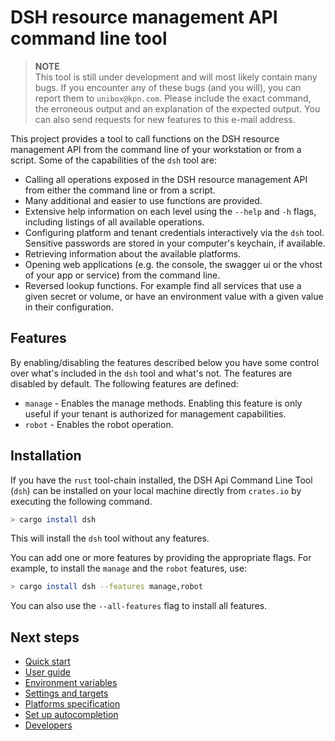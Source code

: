 # DSH resource management API command line tool

> **NOTE**  
> This tool is still under development and will most likely contain many bugs.
> If you encounter any of these bugs (and you will), you can report them to `unibox@kpn.com`.
> Please include the exact command, the erroneous output and an explanation of the expected output.
> You can also send requests for new features to this e-mail address.

This project provides a tool to call functions on the DSH resource management API from the
command line of your workstation or from a script.
Some of the capabilities of the `dsh` tool are:

* Calling all operations exposed in the DSH resource management API
  from either the command line or from a script.
* Many additional and easier to use functions are provided.
* Extensive help information on each level using the `--help` and `-h` flags,
  including listings of all available operations.
* Configuring platform and tenant credentials interactively via the `dsh` tool.
  Sensitive passwords are stored in your computer's keychain, if available.
* Retrieving information about the available platforms.
* Opening web applications (e.g. the console, the swagger ui or the vhost of your app or service)
  from the command line.
* Reversed lookup functions. For example find all services that use a given secret or volume,
  or have an environment value with a given value in their configuration.

## Features

By enabling/disabling the features described below you have some control over what's included
in the `dsh` tool and what's not. The features are disabled by default.
The following features are defined:

* `manage` - Enables the manage methods. Enabling this feature is only useful
  if your tenant is authorized for management capabilities.
* `robot` - Enables the robot operation.

## Installation

If you have the `rust` tool-chain installed, the DSH Api Command Line Tool (`dsh`) can be
installed on your local machine directly from `crates.io` by executing the following command.

```bash
> cargo install dsh
```

This will install the `dsh` tool without any features.

You can add one or more features by providing the appropriate flags.
For example, to install the `manage` and the `robot` features, use:

```bash
> cargo install dsh --features manage,robot
```

You can also use the `--all-features` flag to install all features.

## Next steps

* [Quick start](quick_start.md)
* [User guide](user_guide.md)
* [Environment variables](environment_variables.md)
* [Settings and targets](settings_targets.md)
* [Platforms specification](platforms-specification.md)
* [Set up autocompletion](autocompletion.md)
* [Developers](developers.md)
